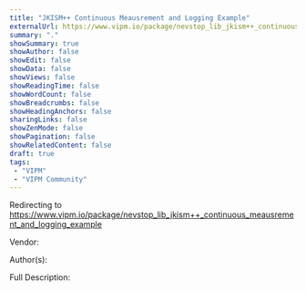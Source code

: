 ```yaml
---
title: "JKISM++ Continuous Meausrement and Logging Example"
externalUrl: https://www.vipm.io/package/nevstop_lib_jkism++_continuous_meausrement_and_logging_example
summary: "."
showSummary: true
showAuthor: false
showEdit: false
showData: false
showViews: false
showReadingTime: false
showWordCount: false
showBreadcrumbs: false
showHeadingAnchors: false
sharingLinks: false
showZenMode: false
showPagination: false
showRelatedContent: false
draft: true
tags:
 - "VIPM"
 - "VIPM Community"
---
```


Redirecting to https://www.vipm.io/package/nevstop_lib_jkism++_continuous_meausrement_and_logging_example

Vendor: 

Author(s): 
 
Full Description:
